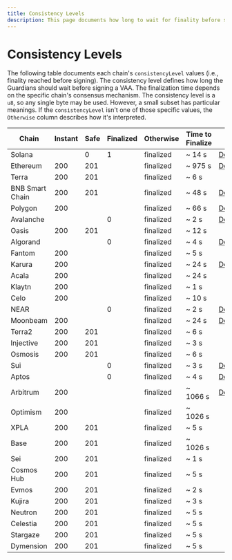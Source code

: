 ```yaml
---
title: Consistency Levels
description: This page documents how long to wait for finality before signing, based on each chain’s consistency (finality) level and consensus mechanism.
---
```


# Consistency Levels

The following table documents each chain's `consistencyLevel` values (i.e., finality reached before signing). The consistency level defines how long the Guardians should wait before signing a VAA. The finalization time depends on the specific chain's consensus mechanism. The consistency level is a `u8`, so any single byte may be used. However, a small subset has particular meanings. If the `consistencyLevel` isn't one of those specific values, the `Otherwise` column describes how it's interpreted.

| Chain           | Instant | Safe | Finalized | Otherwise | Time to Finalize | Details                                                                                                            |
|-----------------|---------|------|-----------|-----------|------------------|--------------------------------------------------------------------------------------------------------------------|
| Solana          |         | 0    | 1         | finalized | ~ 14&nbsp;s      | [Details](https://docs.solana.com/cluster/commitments){target=_blank}                                              |
| Ethereum        | 200     | 201  |           | finalized | ~ 975&nbsp;s     | [Details](https://www.alchemy.com/overviews/ethereum-commitment-levels){target=_blank}                             |
| Terra           | 200     | 201  |           | finalized | ~ 6&nbsp;s       |                                                                                                                    |
| BNB Smart Chain | 200     | 201  |           | finalized | ~ 48&nbsp;s      | [Details](https://docs.bnbchain.org/docs/learn/consensus){target=_blank}                                           |
| Polygon         | 200     |      |           | finalized | ~ 66&nbsp;s      | [Details](https://docs.polygon.technology/pos/architecture/heimdall/checkpoints/){target=_blank}                   |
| Avalanche       |         |      | 0         | finalized | ~ 2&nbsp;s       | [Details](https://docs.avax.network/build/dapp/advanced/integrate-exchange#determining-finality){target=_blank}    |
| Oasis           | 200     | 201  |           | finalized | ~ 12&nbsp;s      |                                                                                                                    |
| Algorand        |         |      | 0         | finalized | ~ 4&nbsp;s       | [Details](https://developer.algorand.org/docs/get-started/basics/why_algorand/#finality){target=_blank}            |
| Fantom          | 200     |      |           | finalized | ~&nbsp;5 s       |                                                                                                                    |
| Karura          | 200     |      |           | finalized | ~ 24&nbsp;s      | [Details](https://wiki.polkadot.network/docs/learn-consensus){target=_blank}                                       |
| Acala           | 200     |      |           | finalized | ~ 24&nbsp;s      |                                                                                                                    |
| Klaytn          | 200     |      |           | finalized | ~ 1&nbsp;s       |                                                                                                                    |
| Celo            | 200     |      |           | finalized | ~ 10&nbsp;s      |                                                                                                                    |
| NEAR            |         |      | 0         | finalized | ~ 2&nbsp;s       | [Details](https://nomicon.io/ChainSpec/Consensus){target=_blank}                                                   |
| Moonbeam        | 200     |      |           | finalized | ~ 24&nbsp;s      | [Details](https://docs.moonbeam.network/builders/build/moonbeam-custom-api/#finality-rpc-endpoints){target=_blank} |
| Terra2          | 200     | 201  |           | finalized | ~ 6&nbsp;s       |                                                                                                                    |
| Injective       | 200     | 201  |           | finalized | ~ 3&nbsp;s       |                                                                                                                    |
| Osmosis         | 200     | 201  |           | finalized | ~ 6&nbsp;s       |                                                                                                                    |
| Sui             |         |      | 0         | finalized | ~ 3&nbsp;s       | [Details](https://docs.sui.io/concepts/sui-architecture/consensus){target=_blank}                                  |
| Aptos           |         |      | 0         | finalized | ~ 4&nbsp;s       | [Details](https://aptos.dev/reference/glossary/#byzantine-fault-tolerance-bft){target=_blank}                      |
| Arbitrum        | 200     |      |           | finalized | ~ 1066&nbsp;s    | [Details](https://developer.arbitrum.io/tx-lifecycle){target=_blank}                                               |
| Optimism        | 200     |      |           | finalized | ~ 1026&nbsp;s    |                                                                                                                    |
| XPLA            | 200     | 201  |           | finalized | ~ 5&nbsp;s       |                                                                                                                    |
| Base            | 200     | 201  |           | finalized | ~ 1026&nbsp;s    |                                                                                                                    |
| Sei             | 200     | 201  |           | finalized | ~ 1&nbsp;s       |                                                                                                                    |
| Cosmos Hub      | 200     | 201  |           | finalized | ~ 5&nbsp;s       |                                                                                                                    |
| Evmos           | 200     | 201  |           | finalized | ~ 2&nbsp;s       |                                                                                                                    |
| Kujira          | 200     | 201  |           | finalized | ~ 3&nbsp;s       |                                                                                                                    |
| Neutron         | 200     | 201  |           | finalized | ~ 5&nbsp;s       |                                                                                                                    |
| Celestia        | 200     | 201  |           | finalized | ~ 5&nbsp;s       |                                                                                                                    |
| Stargaze        | 200     | 201  |           | finalized | ~ 5&nbsp;s       |                                                                                                                    |
| Dymension       | 200     | 201  |           | finalized | ~ 5&nbsp;s       |                                                                                                                    |